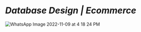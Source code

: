 # _Database Design | Ecommerce_

![WhatsApp Image 2022-11-09 at 4 18 24 PM](https://user-images.githubusercontent.com/91872149/200810730-b81a54ef-b6dd-4820-83d0-f88c0dc8799e.jpeg)
